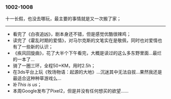 ### 1002-1008

十一长假，也没去哪玩，最主要的事情就是又一次搬了家；

---

- 看完了《白夜追凶》，剧本身还不错，但是感觉优酷很辣鸡；
- 读完了《霍乱时期的爱情》，对马尔克斯的文笔实在是敬佩，同时也对爱情也有了一些新的认识；
- 《疾风回旋曲》，花了大半个下午看完，大概是读过的这么多东野里面…最烂的一本了…
- 骑了一圈三环，全程50+KM，用时2.5h；
- 在3ds平台上玩《牧场物语：起源的大地》…沉迷其中无法自拔…果然我还是最适合这种种草游戏么…
- 补*This is us*；
- 本周Google发布了Pixel2，但是并没有任何想买的欲望……


